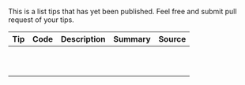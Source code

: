 This is a list tips that has yet been published. Feel free and submit pull
request of your tips.


| **Tip** | **Code** | **Description** | **Summary** | **Source** |
| :------------- | :------- | :-------------- | :---------- | :--------- |
||||||
||||||
||||||
||||||
||||||
||||||
||||||
||||||
||||||
||||||
